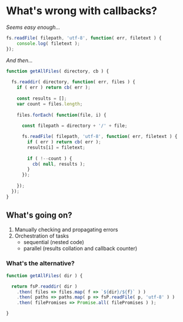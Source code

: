 What's wrong with callbacks?
===

_Seems easy enough..._

```js
fs.readFile( filepath, 'utf-8', function( err, filetext ) {
	console.log( filetext );
});
```

_And then..._

```js
function getAllFiles( directory, cb ) {
  
  fs.readdir( directory, function( err, files ) {
    if ( err ) return cb( err );			
  
    const results = [];
    var count = files.length;
    
    files.forEach( function(file, i) {
      
      const filepath = directory + '/' + file;

      fs.readFile( filepath, 'utf-8', function( err, filetext ) {
        if ( err ) return cb( err );
        results[i] = filetext;
        
        if ( !--count ) {
          cb( null, results );
        }
      });
      
    });			
  });
}
```

## What's going on?

1. Manually checking and propagating errors
2. Orchestration of tasks
    * sequential (nested code)
    * parallel (results collation and callback counter)

### What's the alternative?

```js
function getAllFiles( dir ) {

  return fsP.readdir( dir )
    .then( files => files.map( f => `${dir}/${f}` ) )
    .then( paths => paths.map( p => fsP.readFile( p, 'utf-8' ) )
    .then( filePromises => Promise.all( filePromises ) );

}
```